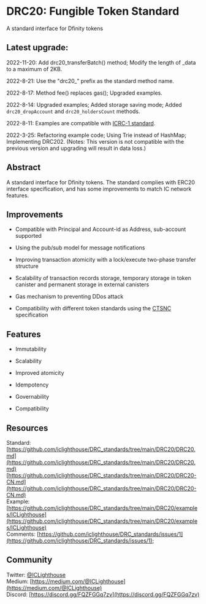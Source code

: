 
# DRC20: Fungible Token Standard
A standard interface for Dfinity tokens

## Latest upgrade: 

2022-11-20: Add drc20_transferBatch() method; Modify the length of _data to a maximum of 2KB.  

2022-8-21: Use the "drc20_" prefix as the standard method name.

2022-8-17: Method fee() replaces gas(); Upgraded examples.

2022-8-14: Upgraded examples; Added storage saving mode; Added `drc20_dropAccount` and `drc20_holdersCount` methods.

2022-8-11: Examples are compatible with [ICRC-1 standard](https://github.com/dfinity/ICRC-1).

2022-3-25: Refactoring example code; Using Trie instead of HashMap; Implementing DRC202. (Notes: This version is not compatible with the previous version and upgrading will result in data loss.)
 
## Abstract
A standard interface for Dfinity tokens. The standard complies with ERC20 interface specification, and has some improvements to match IC network features.

## Improvements

* Compatible with Principal and Account-id as Address, sub-account supported

* Using the pub/sub model for message notifications

* Improving transaction atomicity with a lock/execute two-phase transfer structure

* Scalability of transaction records storage, temporary storage in token canister and permanent storage in external canisters

* Gas mechanism to preventing DDos attack

* Compatibility with different token standards using the [CTSNC](https://github.com/iclighthouse/DRC_standards/tree/main/CTSNC) specification

## Features

* Immutability

* Scalability

* Improved atomicity

* Idempotency

* Governability

* Compatibility


## Resources

Standard: [https://github.com/iclighthouse/DRC_standards/tree/main/DRC20/DRC20.md](https://github.com/iclighthouse/DRC_standards/tree/main/DRC20/DRC20.md)   
[https://github.com/iclighthouse/DRC_standards/tree/main/DRC20/DRC20-CN.md](https://github.com/iclighthouse/DRC_standards/tree/main/DRC20/DRC20-CN.md)   
Example: [https://github.com/iclighthouse/DRC_standards/tree/main/DRC20/examples/ICLighthouse](https://github.com/iclighthouse/DRC_standards/tree/main/DRC20/examples/ICLighthouse)  
Comments: [https://github.com/iclighthouse/DRC_standards/issues/1](https://github.com/iclighthouse/DRC_standards/issues/1);

## Community

Twitter: [@ICLighthouse](https://twitter.com/ICLighthouse)  
Medium: [https://medium.com/@ICLighthouse](https://medium.com/@ICLighthouse)   
Discord: [https://discord.gg/FQZFGGq7zv](https://discord.gg/FQZFGGq7zv)  